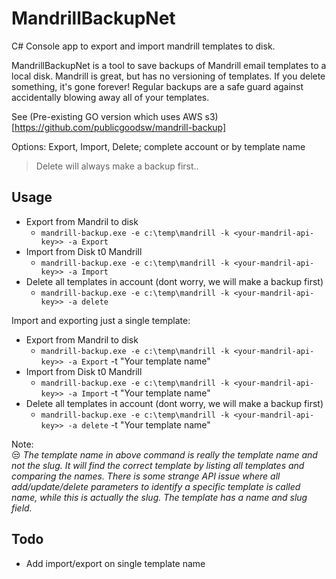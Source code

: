 # MandrillBackupNet

C# Console app to export and import mandrill templates to disk.  
  
MandrillBackupNet is a tool to save backups of Mandrill email templates to a local disk. 
Mandrill is great, but has no versioning of templates. If you delete something, it's gone forever! 
Regular backups are a safe guard against accidentally blowing away all of your templates.
  
See (Pre-existing GO version which uses AWS s3)[https://github.com/publicgoodsw/mandrill-backup]  
  
Options: Export, Import, Delete; complete account or by template name  
> Delete will always make a backup first..
  
## Usage

- Export from Mandril to disk
    - `mandrill-backup.exe -e c:\temp\mandrill -k <your-mandril-api-key>> -a Export`
- Import from Disk t0 Mandrill
    - `mandrill-backup.exe -e c:\temp\mandrill -k <your-mandril-api-key>> -a Import`
- Delete all templates in account (dont worry, we will make a backup first)
    - `mandrill-backup.exe -e c:\temp\mandrill -k <your-mandril-api-key>> -a delete`

	
Import and exporting just a single template:  
- Export from Mandril to disk
    - `mandrill-backup.exe -e c:\temp\mandrill -k <your-mandril-api-key>> -a Export` -t "Your template name"
- Import from Disk t0 Mandrill
    - `mandrill-backup.exe -e c:\temp\mandrill -k <your-mandril-api-key>> -a Import` -t "Your template name"
- Delete all templates in account (dont worry, we will make a backup first)
    - `mandrill-backup.exe -e c:\temp\mandrill -k <your-mandril-api-key>> -a delete` -t "Your template name"
  
Note:  
:unamused: *The template name in above command is really the template name and not the slug. It will find the correct template by listing all templates and comparing the names.
There is some strange API issue where all add/update/delete parameters to identify a specific template is called name, while this is actually the slug. The template has a name and slug field.*
	
	
    
## Todo

- Add import/export on single template name
